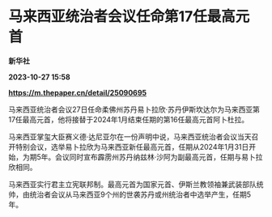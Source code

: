# 马来西亚统治者会议任命第17任最高元首
**新华社**

**2023-10-27 15:58**

**https://m.thepaper.cn/detail/25090695**

马来西亚统治者会议27日任命柔佛州苏丹易卜拉欣·苏丹伊斯坎达尔为马来西亚第17任最高元首，他将接替于2024年1月结束任期的第16任最高元首阿卜杜拉。

马来西亚掌玺大臣赛义德·达尼亚尔在一份声明中说，马来西亚统治者会议当天召开特别会议，选举易卜拉欣为马来西亚新任最高元首，任期从2024年1月31日开始，为期5年。会议同时宣布霹雳州苏丹纳兹林·沙阿为副最高元首，任期与易卜拉欣相同。

马来西亚实行君主立宪联邦制。最高元首为国家元首、伊斯兰教领袖兼武装部队统帅，由统治者会议从马来西亚9个州的世袭苏丹或州统治者中选举产生，任期5年。